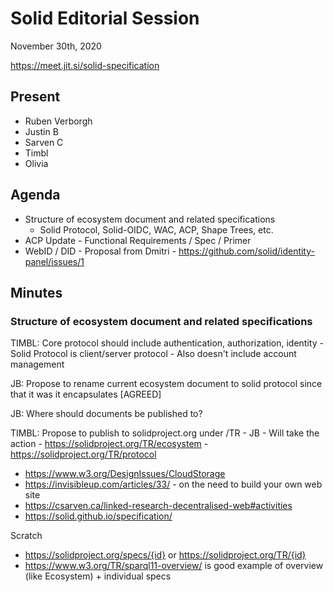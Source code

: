# Solid Editorial Session
November 30th, 2020

https://meet.jit.si/solid-specification

## Present
- Ruben Verborgh
- Justin B
- Sarven C
- Timbl
- Olivia

## Agenda

- Structure of ecosystem document and related specifications
    - Solid Protocol, Solid-OIDC, WAC, ACP, Shape Trees, etc.
- ACP Update - Functional Requirements / Spec / Primer
- WebID / DID - Proposal from Dmitri - https://github.com/solid/identity-panel/issues/1


## Minutes

### Structure of ecosystem document and related specifications

TIMBL: Core protocol should include authentication, authorization, identity - Solid Protocol is client/server protocol
    - Also doesn't include account management

JB: Propose to rename current ecosystem document to solid protocol since that it was it encapsulates [AGREED]
    
JB: Where should documents be published to?

TIMBL: Propose to publish to solidproject.org under /TR
    - JB - Will take the action
    - https://solidproject.org/TR/ecosystem
    - https://solidproject.org/TR/protocol

* https://www.w3.org/DesignIssues/CloudStorage
* https://invisibleup.com/articles/33/ - on the need to build your own web site
* https://csarven.ca/linked-research-decentralised-web#activities
* https://solid.github.io/specification/

Scratch
* https://solidproject.org/specs/{id} or https://solidproject.org/TR/{id}
* https://www.w3.org/TR/sparql11-overview/ is good example of overview (like Ecosystem) + individual specs

